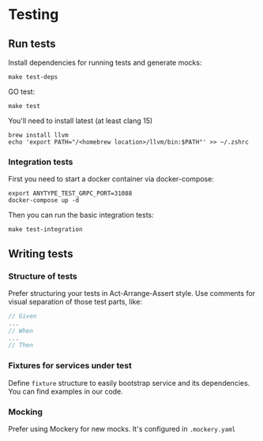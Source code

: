# Testing
## Run tests
Install dependencies for running tests and generate mocks:
```
make test-deps
```

GO test:
```
make test
```
You'll need to install latest (at least clang 15)
```
brew install llvm 
echo 'export PATH="/<homebrew location>/llvm/bin:$PATH"' >> ~/.zshrc 
```

### Integration tests
First you need to start a docker container via docker-compose:
```
export ANYTYPE_TEST_GRPC_PORT=31088
docker-compose up -d
```

Then you can run the basic integration tests:
```
make test-integration
```

## Writing tests

### Structure of tests
Prefer structuring your tests in Act-Arrange-Assert style. Use comments for visual separation of those test parts, like:
```go
// Given
...
// When
...
// Then
```

### Fixtures for services under test
Define `fixture` structure to easily bootstrap service and its dependencies. You can find examples in our code.

### Mocking
Prefer using Mockery for new mocks. It's configured in `.mockery.yaml`